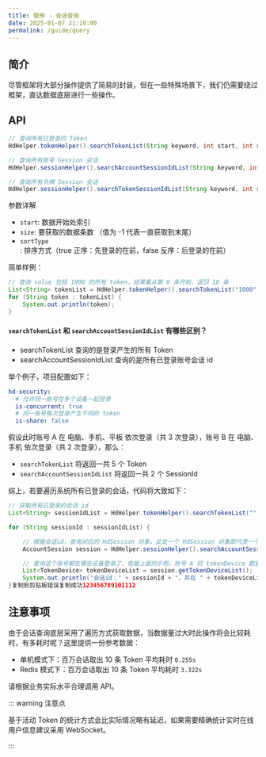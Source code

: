 ```yaml
---
title: 使用 - 会话查询
date: 2025-01-07 21:10:00
permalink: /guide/query
---
```


## 简介

尽管框架将大部分操作提供了简易的封装，但在一些特殊场景下，我们仍需要绕过框架，直达数据底层进行一些操作。

## API

```java
// 查询所有已登录的 Token
HdHelper.tokenHelper().searchTokenList(String keyword, int start, int size, boolean sortType);

// 查询所有账号 Session 会话
HdHelper.sessionHelper().searchAccountSessionIdList(String keyword, int start, int size, boolean sortType);

// 查询所有令牌 Session 会话
HdHelper.sessionHelper().searchTokenSessionIdList(String keyword, int start, int size, boolean sortType);
```

参数详解

- `start`: 数据开始处索引
- `size`: 要获取的数据条数 （值为 -1 代表一直获取到末尾）
- `sortType`: 排序方式（true 正序：先登录的在前，false 反序：后登录的在前）

简单样例：

```java
// 查询 value 包括 1000 的所有 token，结果集从第 0 条开始，返回 10 条
List<String> tokenList = HdHelper.tokenHelper().searchTokenList("1000", 0, 10, true);
for (String token : tokenList) {
    System.out.println(token);
}
```

#### `searchTokenList` 和 `searchAccountSessionIdList` 有哪些区别？

- searchTokenList 查询的是登录产生的所有 Token
- searchAccountSessionIdList 查询的是所有已登录账号会话 id

举个例子，项目配置如下：

```yml
hd-security:
  # 允许同一账号在多个设备一起登录
  is-concurrent: true
  # 同一账号每次登录产生不同的 token
  is-share: false
```

假设此时账号 A 在 电脑、手机、平板 依次登录（共 3 次登录），账号 B 在 电脑、手机 依次登录（共 2 次登录），那么：

- `searchTokenList` 将返回一共 5 个 Token
- `searchAccountSessionIdList` 将返回一共 2 个 SessionId

综上，若要遍历系统所有已登录的会话，代码将大致如下：

```java
// 获取所有已登录的会话 id
List<String> sessionIdList = HdHelper.tokenHelper().searchTokenList("", 0, -1, false);

for (String sessionId : sessionIdList) {

    // 根据会话id，查询对应的 HdSession 对象，此处一个 HdSession 对象即代表一个登录的账号
    AccountSession session = HdHelper.sessionHelper().searchAccountSessionIdList(sessionId);

    // 查询这个账号都在哪些设备登录了，依据上面的示例，账号 A 的 tokenDevice 数量是 3，账号B 的 tokenDevice 数量是 2
    List<TokenDevice> tokenDeviceList = session.getTokenDeviceList();
    System.out.println("会话id：" + sessionId + "，共在 " + tokenDeviceList.size() + " 设备登录");
}复制到剪贴板错误复制成功123456789101112
```

## 注意事项

由于会话查询底层采用了遍历方式获取数据，当数据量过大时此操作将会比较耗时，有多耗时呢？这里提供一份参考数据：

- 单机模式下：百万会话取出 10 条 Token 平均耗时 `0.255s`
- Redis 模式下：百万会话取出 10 条 Token 平均耗时 `3.322s`

请根据业务实际水平合理调用 API。

::: warning 注意点

基于活动 Token 的统计方式会比实际情况略有延迟，如果需要精确统计实时在线用户信息建议采用 WebSocket。

:::
